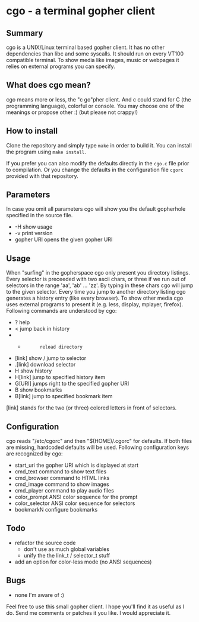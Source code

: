 # cgo - a terminal gopher client

## Summary

cgo is a UNIX/Linux terminal based gopher client. It has no other dependencies
than libc and some syscalls. It should run on every VT100 compatible terminal.
To show media like images, music or webpages it relies on external programs
you can specify.


## What does cgo mean?

cgo means more or less, the "c go"pher client. And c could stand for C
(the programming language), colorful or console. You may choose one of the
meanings or propose other :) (but please not crappy!)


## How to install

Clone the repository and simply type ```make``` in order to build it.
You can install the program using ```make install```.

If you prefer you can also modify the defaults directly in the ```cgo.c```
file prior to compilation. Or you change the defaults in the configuration file
```cgorc``` provided with that repository.


## Parameters

In case you omit all parameters cgo will show you the default
gopherhole specified in the source file.

* -H               show usage
* -v               print version
* gopher URI       opens the given gopher URI


## Usage

When "surfing" in the gopherspace cgo only present you directory listings.
Every selector is preceeded with two ascii chars, or three if we run out of
selectors in the range 'aa', 'ab' ... 'zz'. By typing in these chars cgo will
jump to the given selector. Every time you jump to another directory listing
cgo generates a history entry (like every browser). To show other media cgo
uses external programs to present it (e.g. less, display, mplayer, firefox).
Following commands are understood by cgo:

* ?           help
* <           jump back in history
* *           reload directory
* [link]      show / jump to selector
* .[link]     download selector
* H           show history
* H[link]     jump to specified history item
* G[URI]      jumps right to the specified gopher URI
* B           show bookmarks
* B[link]     jump to specified bookmark item

[link] stands for the two (or three) colored letters in front of selectors.


## Configuration

 cgo reads "/etc/cgorc" and then "$(HOME)/.cgorc" for defaults. If both
 files are missing, hardcoded defaults will be used. Following configuration
 keys are recognized by cgo:

* start_uri        the gopher URI which is displayed at start
* cmd_text         command to show text files
* cmd_browser      command to HTML links
* cmd_image        command to show images
* cmd_player       command to play audio files
* color_prompt     ANSI color sequence for the prompt
* color_selector   ANSI color sequence for selectors
* bookmarkN        configure bookmarks


## Todo

* refactor the source code
    * don't use as much global variables
    * unify the the link_t / selector_t stuff
* add an option for color-less mode (no ANSI sequences)


## Bugs

* none I'm aware of :)


Feel free to use this small gopher client. I hope you'll find it as useful as
I do. Send me comments or patches it you like. I would appreciate it.
